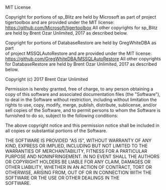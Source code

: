 MIT License   
   
Copyright for portions of sp_Blitz are held by Microsoft as part of project       
tigertoolbox and are provided under the MIT license: 
https://github.com/Microsoft/tigertoolbox 
All other copyrights for sp_Blitz are held by Brent Ozar Unlimited, 2017 as
described below. 

Copyright for portions of DatabaseRestore are held by GregWhiteDBA as part   
of project MSSQLAutoRestore and are provided under the MIT license:   
https://github.com/GregWhiteDBA/MSSQLAutoRestore
All other copyrights for DatabaseRestore are held by Brent Ozar Unlimited, 2017
as described below.



Copyright (c) 2017 Brent Ozar Unlimited

Permission is hereby granted, free of charge, to any person obtaining a copy
of this software and associated documentation files (the "Software"), to deal
in the Software without restriction, including without limitation the rights
to use, copy, modify, merge, publish, distribute, sublicense, and/or sell
copies of the Software, and to permit persons to whom the Software is
furnished to do so, subject to the following conditions:

The above copyright notice and this permission notice shall be included in all
copies or substantial portions of the Software.
 
THE SOFTWARE IS PROVIDED "AS IS", WITHOUT WARRANTY OF ANY KIND, EXPRESS OR
IMPLIED, INCLUDING BUT NOT LIMITED TO THE WARRANTIES OF MERCHANTABILITY,
FITNESS FOR A PARTICULAR PURPOSE AND NONINFRINGEMENT. IN NO EVENT SHALL THE
AUTHORS OR COPYRIGHT HOLDERS BE LIABLE FOR ANY CLAIM, DAMAGES OR OTHER
LIABILITY, WHETHER IN AN ACTION OF CONTRACT, TORT OR OTHERWISE, ARISING FROM, 
OUT OF OR IN CONNECTION WITH THE SOFTWARE OR THE USE OR OTHER DEALINGS IN THE  
SOFTWARE.      
